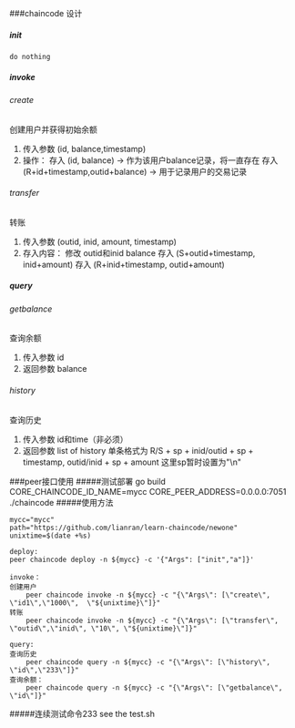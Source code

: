 ###chaincode 设计
##### init
	do nothing
##### invoke
###### create
创建用户并获得初始余额
1. 传入参数 (id, balance,timestamp)
2. 操作：
	存入 (id, balance) -> 作为该用户balance记录，将一直存在
	存入 (R+id+timestamp,outid+balance) -> 用于记录用户的交易记录
###### transfer
转账
1. 传入参数 (outid, inid, amount, timestamp)
2. 存入内容：
	修改 outid和inid balance
	存入 (S+outid+timestamp, inid+amount)
	存入 (R+inid+timestamp, outid+amount)
##### query
###### getbalance
查询余额
1. 传入参数 id
2. 返回参数 balance
###### history
查询历史
1. 传入参数 id和time（非必须）
2. 返回参数 list of history
	单条格式为 R/S + sp + inid/outid + sp + timestamp, outid/inid + sp + amount
	这里sp暂时设置为"\n"

###peer接口使用
#####测试部署
	go build 
	CORE_CHAINCODE_ID_NAME=mycc CORE_PEER_ADDRESS=0.0.0.0:7051 ./chaincode
#####使用方法
	
	mycc="mycc"
	path="https://github.com/lianran/learn-chaincode/newone"
	unixtime=$(date +%s)

	deploy:
	peer chaincode deploy -n ${mycc} -c '{"Args": ["init","a"]}'

	invoke：
	创建用户
		peer chaincode invoke -n ${mycc} -c "{\"Args\": [\"create\", \"id1\",\"1000\",  \"${unixtime}\"]}"  
	转账
		peer chaincode invoke -n ${mycc} -c "{\"Args\": [\"transfer\", \"outid\",\"inid\", \"10\", \"${unixtime}\"]}" 

	query:
	查询历史
		peer chaincode query -n ${mycc} -c "{\"Args\": [\"history\", \"id\",\"233\"]}"
	查询余额：
		peer chaincode query -n ${mycc} -c "{\"Args\": [\"getbalance\", \"id\"]}"
#####连续测试命令233
	see the test.sh
